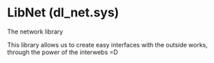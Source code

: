 # LibNet (dl_net.sys)

The network library

This library allows us to create easy interfaces with the outside works, through the power of the interwebs =D
